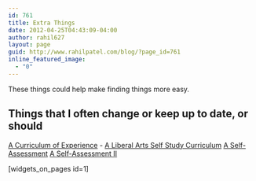 ```yaml
---
id: 761
title: Extra Things
date: 2012-04-25T04:43:09-04:00
author: rahil627
layout: page
guid: http://www.rahilpatel.com/blog/?page_id=761
inline_featured_image:
  - "0"
---
```

These things could help make finding things more easy.

<h2>Things that I often change or keep up to date, or should</h2>
<a href="http://www.rahilpatel.com/blog/a-curriculum-of-experience">A Curriculum of Experience</a>
  - <a href="http://www.rahilpatel.com/blog/a-liberal-arts-self-study-curriculum">A Liberal Arts Self Study Curriculum</a>
<a href="http://www.rahilpatel.com/blog/a-self-assessment">A Self-Assessment</a>
<a href="http://www.rahilpatel.com/blog/a-self-assessment-ii">A Self-Assessment II</a>

[widgets_on_pages id=1]
